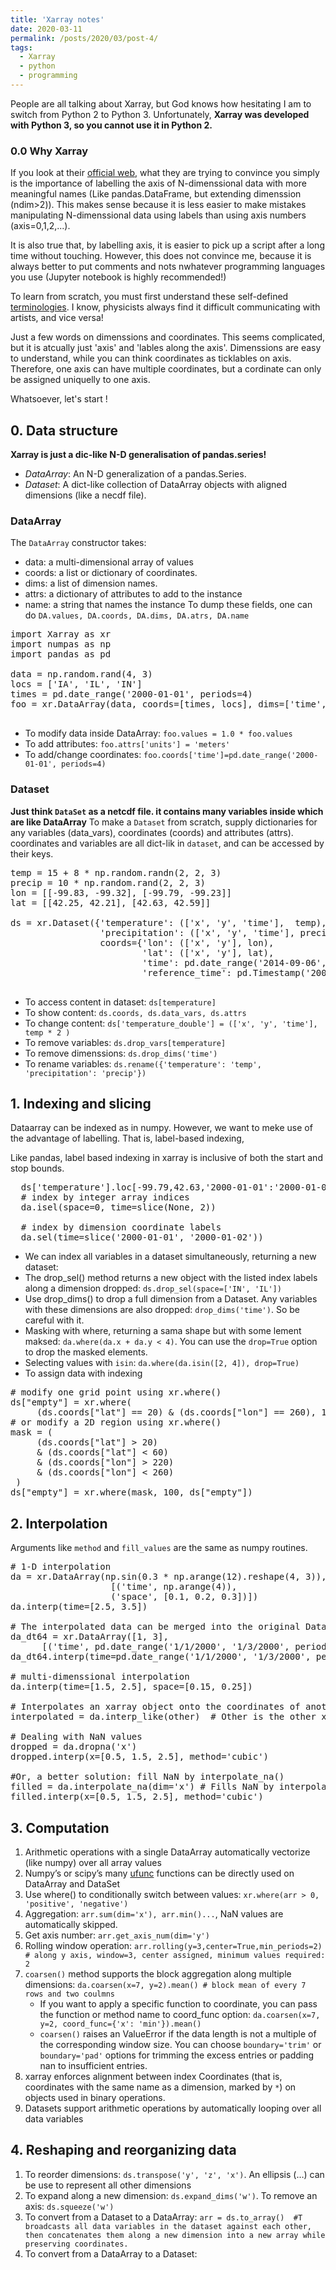 ```yaml
---
title: 'Xarray notes'
date: 2020-03-11
permalink: /posts/2020/03/post-4/
tags:
  - Xarray
  - python
  - programming
---
```


People are all talking about Xarray, but God knows how hesitating I am to switch from Python 2 to Python 3. Unfortunately, **Xarray was developed with Python 3, so you cannot use it in Python 2.**

### 0.0 Why Xarray
If you look at their [official web](xarray.pydata.org/en/latest/why-xarray.html), what they are trying to convince you simply is the importance of labelling the axis of N-dimenssional data with more meaningful names (Like pandas.DataFrame, but extending dimenssion (ndim>2)). This makes sense because it is less easier to make mistakes manipulating N-dimenssional data using labels than using axis numbers (axis=0,1,2,...). 

It is also true that, by labelling axis, it is easier to pick up a script after a long time without touching. However, this does not convince me, because it is always better to put comments and nots nwhatever programming languages you use (Jupyter notebook is highly recommended!) 

To learn from scratch, you must first understand these self-defined [terminologies](xarray.pydata.org/en/latest/terminology.html). I know, physicists always find it difficult communicating with artists, and vice versa!

Just a few words on dimenssions and coordinates. This seems complicated, but it is atcually just 'axis' and 'lables along the axis'. Dimenssions are easy to understand, while you can think coordinates as ticklables on axis. Therefore, one axis can have multiple coordinates, but a cordinate can only be assigned uniquelly to one axis. 

Whatsoever, let's start !

## 0. Data structure
**Xarray is just a dic-like N-D generalisation of pandas.series!**

- *DataArray*: An N-D generalization of a pandas.Series.
- *Dataset*: A dict-like collection of DataArray objects with aligned dimensions (like a necdf file).

### DataArray

The `DataArray` constructor takes:
   - data: a multi-dimensional array of values
   - coords: a list or dictionary of coordinates.
   - dims: a list of dimension names.
   - attrs: a dictionary of attributes to add to the instance
   - name: a string that names the instance
 To dump these fields, one can do `DA.values, DA.coords, DA.dims, DA.atrs, DA.name`
 <pre>
import Xarray as xr
import numpas as np
import pandas as pd

data = np.random.rand(4, 3)
locs = ['IA', 'IL', 'IN']
times = pd.date_range('2000-01-01', periods=4)
foo = xr.DataArray(data, coords=[times, locs], dims=['time', 'space'])
 </pre>

  - To modify data inside DataArray: `foo.values = 1.0 * foo.values`
  - To add attributes: `foo.attrs['units'] = 'meters'`
  - To add/change coordinates: `foo.coords['time']=pd.date_range('2000-01-01', periods=4)`

### Dataset
**Just think `DataSet` as a netcdf file. it contains many variables inside which are like DataArray**
To make a `Dataset` from scratch, supply dictionaries for any variables (data_vars), coordinates (coords) and attributes (attrs). coordinates and variables are all dict-lik in `dataset`, and can be accessed by their keys.

<pre>
temp = 15 + 8 * np.random.randn(2, 2, 3)
precip = 10 * np.random.rand(2, 2, 3)
lon = [[-99.83, -99.32], [-99.79, -99.23]]
lat = [[42.25, 42.21], [42.63, 42.59]]

ds = xr.Dataset({'temperature': (['x', 'y', 'time'],  temp),
                 'precipitation': (['x', 'y', 'time'], precip)},
                 coords={'lon': (['x', 'y'], lon),
                         'lat': (['x', 'y'], lat),
                         'time': pd.date_range('2014-09-06', periods=3),
                         'reference_time': pd.Timestamp('2000-01-01')})

</pre>
  -  To access content in dataset: `ds[temperature]`
  -  To show content: `ds.coords, ds.data_vars, ds.attrs`
  -  To change content: `ds['temperature_double'] = (['x', 'y', 'time'], temp * 2 )`
  -  To remove variables: `ds.drop_vars[temperature]`
  -  To remove dimenssions: `ds.drop_dims('time')`
  -  To rename variables: `ds.rename({'temperature': 'temp', 'precipitation': 'precip'})`


## 1. Indexing and slicing

Dataarray can be indexed as in numpy. However, we want to meke use of the advantage of labelling. That is, label-based indexing, 

Like pandas, label based indexing in xarray is inclusive of both the start and stop bounds.

<pre>
  ds['temperature'].loc[-99.79,42.63,'2000-01-01':'2000-01-02']
  # index by integer array indices
  da.isel(space=0, time=slice(None, 2))

  # index by dimension coordinate labels
  da.sel(time=slice('2000-01-01', '2000-01-02'))
</pre>

- We can index all variables in a dataset simultaneously, returning a new dataset:
- The drop_sel() method returns a new object with the listed index labels along a dimension dropped: `ds.drop_sel(space=['IN', 'IL'])`
- Use drop_dims() to drop a full dimension from a Dataset. Any variables with these dimensions are also dropped: `drop_dims('time')`. So be careful with it. 
- Masking with where, returning a sama shape but with some lement maksed: `da.where(da.x + da.y < 4)`. You can use the `drop=True` option to drop the masked elements. 
- Selecting values with `isin`: `da.where(da.isin([2, 4]), drop=True)`
- To assign data with indexing
<pre>
# modify one grid point using xr.where()
ds["empty"] = xr.where(
     (ds.coords["lat"] == 20) & (ds.coords["lon"] == 260), 100, ds["empty"])
# or modify a 2D region using xr.where()
mask = (
     (ds.coords["lat"] > 20)
     & (ds.coords["lat"] < 60)
     & (ds.coords["lon"] > 220)
     & (ds.coords["lon"] < 260)
 ) 
ds["empty"] = xr.where(mask, 100, ds["empty"]) 
</pre>

## 2. Interpolation
Arguments like `method` and `fill_values` are the same as numpy routines.

<pre>
# 1-D interpolation  
da = xr.DataArray(np.sin(0.3 * np.arange(12).reshape(4, 3)),
                   [('time', np.arange(4)),
                   ('space', [0.1, 0.2, 0.3])])
da.interp(time=[2.5, 3.5])

# The interpolated data can be merged into the original DataArray by specifying the time periods required.
da_dt64 = xr.DataArray([1, 3],
      [('time', pd.date_range('1/1/2000', '1/3/2000', periods=2))])
da_dt64.interp(time=pd.date_range('1/1/2000', '1/3/2000', periods=3))

# multi-dimenssional interpolation
da.interp(time=[1.5, 2.5], space=[0.15, 0.25])

# Interpolates an xarray object onto the coordinates of another xarray object
interpolated = da.interp_like(other)  # Other is the other xarray object with different coordinates

# Dealing with NaN values
dropped = da.dropna('x')
dropped.interp(x=[0.5, 1.5, 2.5], method='cubic')

#Or, a better solution: fill NaN by interpolate_na()
filled = da.interpolate_na(dim='x') # Fills NaN by interpolating along the specified dimension. After filling NaNs, you can interpolate:
filled.interp(x=[0.5, 1.5, 2.5], method='cubic')
</pre>

## 3. Computation

   1. Arithmetic operations with a single DataArray automatically vectorize (like numpy) over all array values
   2. Numpy’s or scipy’s many [ufunc](https://docs.scipy.org/doc/numpy/reference/ufuncs.html) functions can be directly used on DataArray and DataSet
   3. Use where() to conditionally switch between values: `xr.where(arr > 0, 'positive', 'negative')`
   4.  Aggregation: `arr.sum(dim='x'), arr.min()...`, NaN values are automatically skipped. 
   5. Get axis number: `arr.get_axis_num(dim='y')`
   6. Rolling window operation: `arr.rolling(y=3,center=True,min_periods=2) # along y axis, window=3, center assigned, minimum values required: 2 `
   7. `coarsen()` method supports the block aggregation along multiple dimensions: `da.coarsen(x=7, y=2).mean() # block mean of every 7 rows and two coulmns`
      - If you want to apply a specific function to coordinate, you can pass the function or method name to coord_func option: `da.coarsen(x=7, y=2, coord_func={'x': 'min'}).mean()`
      - `coarsen()` raises an ValueError if the data length is not a multiple of the corresponding window size. You can choose `boundary='trim'` or `boundary='pad'` options for trimming the excess entries or padding nan to insufficient entries.
   8. xarray enforces alignment between index Coordinates (that is, coordinates with the same name as a dimension, marked by `*`) on objects used in binary operations.
   9. Datasets support arithmetic operations by automatically looping over all data variables

## 4. Reshaping and reorganizing data
   1. To reorder dimensions: `ds.transpose('y', 'z', 'x')`. An ellipsis (…) can be use to represent all other dimensions
   2. To expand along a new dimension: `ds.expand_dims('w')`. To remove an axis: `ds.squeeze('w')`
   3. To convert from a Dataset to a DataArray: `arr = ds.to_array()  #T broadcasts all data variables in the dataset against each other, then concatenates them along a new dimension into a new array while preserving coordinates.`
   4. To convert from a DataArray to a Dataset: ` `





























